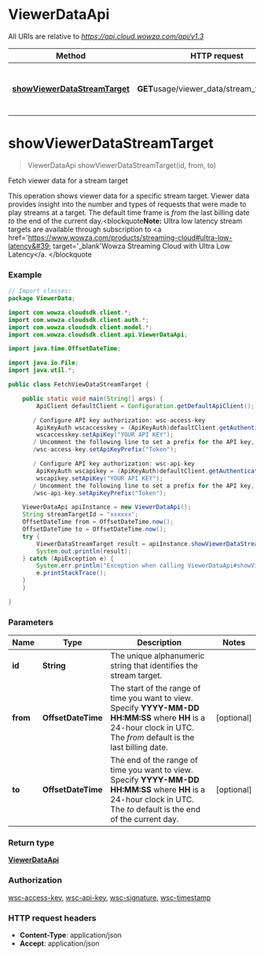 # ViewerDataApi

All URIs are relative to *https://api.cloud.wowza.com/api/v1.3*

Method | HTTP request | Description
------------- | ------------- | -------------
[**showViewerDataStreamTarget**](ViewerDataApi.md#showViewerDataStreamTarget) | **GET**usage/viewer_data/stream_targets/{id} | Fetch viewer data for a stream target


<a name="showViewerDataStreamTarget"></a>
# **showViewerDataStreamTarget**
> ViewerDataApi showViewerDataStreamTarget(id, from, to)

Fetch viewer data for a stream target

This operation shows viewer data for a specific stream target. Viewer data provides insight into the number and types of requests that were made to play streams at a target. The default time frame is *from* the last billing date *to* the end of the current day.&lt;blockquote**Note:** Ultra low latency stream targets are available through subscription to &lt;a href&#x3D;&#39;https://www.wowza.com/products/streaming-cloud#ultra-low-latency&#39; target&#x3D;&#39;_blank&#39;Wowza Streaming Cloud with Ultra Low Latency&lt;/a. &lt;/blockquote

### Example
```java
// Import classes:
package ViewerData;

import com.wowza.cloudsdk.client.*;
import com.wowza.cloudsdk.client.auth.*;
import com.wowza.cloudsdk.client.model.*;
import com.wowza.cloudsdk.client.api.ViewerDataApi;

import java.time.OffsetDateTime;

import java.io.File;
import java.util.*;

public class FetchViewDataStreamTarget {

    public static void main(String[] args) {
        ApiClient defaultClient = Configuration.getDefaultApiClient();

       / Configure API key authorization: wsc-access-key
        ApiKeyAuth wscaccesskey = (ApiKeyAuth)defaultClient.getAuthentication("wsc-access-key");
        wscaccesskey.setApiKey("YOUR API KEY");
       / Uncomment the following line to set a prefix for the API key, e.g. "Token" (defaults to null)
       /wsc-access-key.setApiKeyPrefix("Token");

       / Configure API key authorization: wsc-api-key
        ApiKeyAuth wscapikey = (ApiKeyAuth)defaultClient.getAuthentication("wsc-api-key");
        wscapikey.setApiKey("YOUR API KEY");
       / Uncomment the following line to set a prefix for the API key, e.g. "Token" (defaults to null)
       /wsc-api-key.setApiKeyPrefix("Token");

	ViewerDataApi apiInstance = new ViewerDataApi();
	String streamTargetId = "xxxxxx"; 
	OffsetDateTime from = OffsetDateTime.now(); 
	OffsetDateTime to = OffsetDateTime.now(); 
	try {
	    ViewerDataStreamTarget result = apiInstance.showViewerDataStreamTarget(streamTargetId, from, to);
	    System.out.println(result);
	} catch (ApiException e) {
    	System.err.println("Exception when calling ViewerDataApi#showViewerDataStreamTarget");
	    e.printStackTrace();
	}
    }

}
```

### Parameters

Name | Type | Description  | Notes
------------- | ------------- | ------------- | -------------
 **id** | **String**| The unique alphanumeric string that identifies the stream target. |
 **from** | **OffsetDateTime**| The start of the range of time you want to view. Specify **YYYY-MM-DD HH:MM:SS** where **HH** is a 24-hour clock in UTC. The *from* default is the last billing date. | [optional]
 **to** | **OffsetDateTime**| The end of the range of time you want to view. Specify **YYYY-MM-DD HH:MM:SS** where **HH** is a 24-hour clock in UTC. The *to* default is the end of the current day. | [optional]

### Return type

[**ViewerDataApi**](ViewerDataApi.md)

### Authorization

[wsc-access-key](../README.md#wsc-access-key), [wsc-api-key](../README.md#wsc-api-key), [wsc-signature](../README.md#wsc-signature), [wsc-timestamp](../README.md#wsc-timestamp)

### HTTP request headers

 - **Content-Type**: application/json
 - **Accept**: application/json

